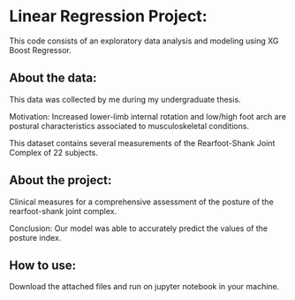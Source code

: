 # Linear Regression Project:

This code consists of an exploratory data analysis and modeling using XG Boost Regressor.

## About the data:

This data was collected by me during my undergraduate thesis.

Motivation: Increased lower-limb internal rotation and low/high foot arch are postural characteristics associated to musculoskeletal conditions.

This dataset contains several measurements of the Rearfoot-Shank Joint Complex of 22 subjects.


## About the project:

Clinical measures for a comprehensive assessment of the posture of the rearfoot-shank joint complex.

Conclusion: Our model was able to accurately predict the values of the posture index. 

## How to use:

Download the attached files and run on jupyter notebook in your machine.
